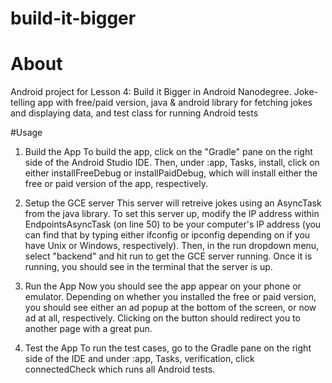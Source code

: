 # build-it-bigger

# About
Android project for Lesson 4: Build it Bigger in Android Nanodegree. Joke-telling app with free/paid version, java &amp; android library for fetching jokes and displaying data, and test class for running Android tests 

#Usage

1. Build the App
To build the app, click on the "Gradle" pane on the right side of the Android Studio IDE. Then, under :app, Tasks, install, click on either installFreeDebug or installPaidDebug, which will install either the free or paid version of the app, respectively.

2. Setup the GCE server
This server will retreive jokes using an AsyncTask from the java library. To set this server up, modify the IP address within EndpointsAsyncTask (on line 50) to be your computer's IP address (you can find that by typing either ifconfig or ipconfig depending on if you have Unix or Windows, respectively). Then, in the run dropdown menu, select "backend" and hit run to get the GCE server running. Once it is running, you should see in the terminal that the server is up.

3. Run the App
Now you should see the app appear on your phone or emulator. Depending on whether you installed the free or paid version, you should see either an ad popup at the bottom of the screen, or now ad at all, respectively. Clicking on the button should redirect you to another page with a great pun.

4. Test the App
To run the test cases, go to the Gradle pane on the right side of the IDE and under :app, Tasks, verification, click connectedCheck which runs all Android tests.
